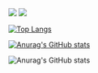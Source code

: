 <img src="https://capsule-render.vercel.app/api?type=waving&color=BDBDC8&height=150&section=header" />
<img src="https://capsule-render.vercel.app/api?type=waving&color=BDBDC8&height=150&section=footer" />



[![Top Langs](https://github-readme-stats.vercel.app/api/top-langs/?username=HANCOAL)](https://github.com/anuraghazra/github-readme-stats)

[![Anurag's GitHub stats](https://github-readme-stats.vercel.app/api?username=HANCOAL)](https://github.com/anuraghazra/github-readme-stats)

![Anurag's GitHub stats](https://github-readme-stats.vercel.app/api?username=HANCOAL&hide=contribs,prs&show_icons=true&theme=테마)


